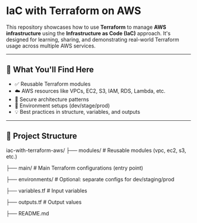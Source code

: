 # IaC with Terraform on AWS

This repository showcases how to use **Terraform** to manage **AWS infrastructure** using the **Infrastructure as Code (IaC)** approach. It's designed for learning, sharing, and demonstrating real-world Terraform usage across multiple AWS services.

---

## 🔧 What You'll Find Here

- ✅ Reusable Terraform modules
- ☁️ AWS resources like VPCs, EC2, S3, IAM, RDS, Lambda, etc.
- 🔐 Secure architecture patterns
- 🧪 Environment setups (dev/stage/prod)
- 💡 Best practices in structure, variables, and outputs

---

## 📁 Project Structure

iac-with-terraform-aws/
├── modules/ # Reusable modules (vpc, ec2, s3, etc.)

├── main/ # Main Terraform configurations (entry point)

├── environments/ # Optional: separate configs for dev/staging/prod

├── variables.tf # Input variables

├── outputs.tf # Output values

├── README.md

